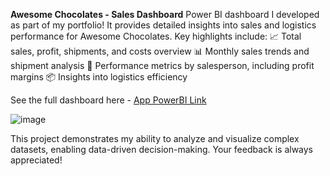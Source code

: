 **Awesome Chocolates - Sales Dashboard**
Power BI dashboard I developed as part of my portfolio! It provides detailed insights into sales and logistics performance for Awesome Chocolates. Key highlights include:
📈 Total sales, profit, shipments, and costs overview
📊 Monthly sales trends and shipment analysis
💼 Performance metrics by salesperson, including profit margins
📦 Insights into logistics efficiency

See the full dashboard here - [App PowerBI Link](https://app.powerbi.com/view?r=eyJrIjoiMTdhYjczYzYtZjEzZi00OTdjLWE3N2MtYWI2NTFjZjcwMmQ4IiwidCI6ImU5Mjc1MjY4LTRmM2MtNGY2Yi1hNDM5LWJmMDNlNjY5NGY4YiJ9)

![image](https://github.com/user-attachments/assets/f2774ea6-423e-4c09-869a-82c45ffb4185)


This project demonstrates my ability to analyze and visualize complex datasets, enabling data-driven decision-making. Your feedback is always appreciated!
